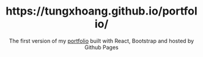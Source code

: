 

<!-- 
<div align="center">
  <img alt="Website Logo" src="https://drive.google.com/uc?export=view&id=114MWSJlbvIcOXzoNKaQ8Kk8XfwvMJA3l" width="100">
</div> -->
<h1 align="center">
  https://tungxhoang.github.io/portfolio/
</h1>
<p align="center">
  The first version of my <a href="https://louis-hoang.github.io/portfolio/" target="_blank">portfolio</a> built with React, Bootstrap and hosted by Github Pages
</p>



